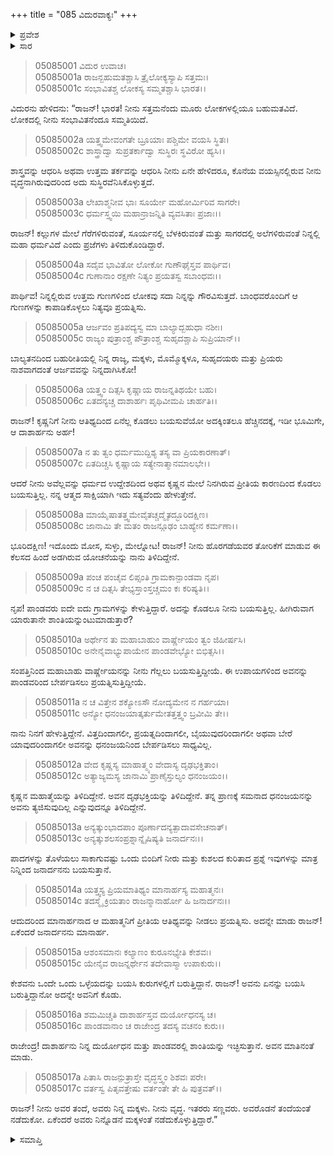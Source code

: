 +++
title = "085 ವಿದುರವಾಕ್ಯಃ"
+++

<details><summary>ಪ್ರವೇಶ</summary>


।।   ಓಂ ಓಂ ನಮೋ ನಾರಾಯಣಾಯ।।   ಶ್ರೀ ವೇದವ್ಯಾಸಾಯ ನಮಃ ।।

ಶ್ರೀ ಕೃಷ್ಣದ್ವೈಪಾಯನ ವೇದವ್ಯಾಸ ವಿರಚಿತ  

**ಶ್ರೀ ಮಹಾಭಾರತ**

**ಉದ್ಯೋಗ ಪರ್ವ**

**ಭಗವದ್ಯಾನ ಪರ್ವ**

**ಅಧ್ಯಾಯ 85**

</details>


<details><summary>ಸಾರ</summary>

“ಅವನು ಏನನ್ನು ಬಯಸಿ ಬರುತ್ತಿದ್ದಾನೋ ಅದನ್ನೇ ಅವನಿಗೆ ಕೊಡು” ಎಂದು ಹೇಳಿ ವಿದುರನು ಧೃತರಾಷ್ಟ್ರನ ಕಪಟತನವನ್ನು ಅವನಿಗೇ ತೋರಿಸಿಕೊಟ್ಟಿದುದು (1-17).

</details>



> 05085001 ವಿದುರ ಉವಾಚ।  
05085001a ರಾಜನ್ಬಹುಮತಶ್ಚಾಸಿ ತ್ರೈಲೋಕ್ಯಸ್ಯಾಪಿ ಸತ್ತಮಃ।  
05085001c ಸಂಭಾವಿತಶ್ಚ ಲೋಕಸ್ಯ ಸಮ್ಮತಶ್ಚಾಸಿ ಭಾರತ।।

ವಿದುರನು ಹೇಳಿದನು: “ರಾಜನ್! ಭಾರತ! ನೀನು ಸತ್ತಮನೆಂದು ಮೂರು ಲೋಕಗಳಲ್ಲಿಯೂ ಬಹುಮತವಿದೆ. ಲೋಕದಲ್ಲಿ ನೀನು ಸಂಭಾವಿತನೆಂದೂ ಸಮ್ಮತಿಯಿದೆ.

> 05085002a ಯತ್ತ್ವಮೇವಂಗತೇ ಬ್ರೂಯಾಃ ಪಶ್ಚಿಮೇ ವಯಸಿ ಸ್ಥಿತಃ।  
05085002c ಶಾಸ್ತ್ರಾದ್ವಾ ಸುಪ್ರತರ್ಕಾದ್ವಾ ಸುಸ್ಥಿರಃ ಸ್ಥವಿರೋ ಹ್ಯಸಿ।।

ಶಾಸ್ತ್ರವನ್ನು ಆಧರಿಸಿ ಅಥವಾ ಉತ್ತಮ ತರ್ಕವನ್ನು ಆಧರಿಸಿ ನೀನು ಏನೇ ಹೇಳಿದರೂ, ಕೊನೆಯ ವಯಸ್ಸಿನಲ್ಲಿರುವ ನೀನು ವೃದ್ಧನಾಗಿರುವುದರಿಂದ ಅದು ಸುಸ್ಥಿರವೆನಿಸಿಕೊಳ್ಳುತ್ತದೆ.

> 05085003a ಲೇಖಾಶ್ಮನೀವ ಭಾಃ ಸೂರ್ಯೇ ಮಹೋರ್ಮಿರಿವ ಸಾಗರೇ।   
05085003c ಧರ್ಮಸ್ತ್ವಯಿ ಮಹಾನ್ರಾಜನ್ನಿತಿ ವ್ಯವಸಿತಾಃ ಪ್ರಜಾಃ।।

ರಾಜನ್! ಕಲ್ಲುಗಳ ಮೇಲೆ ಗೆರೆಗಳಿರುವಂತೆ, ಸೂರ್ಯನಲ್ಲಿ ಬೆಳಕಿರುವಂತೆ ಮತ್ತು ಸಾಗರದಲ್ಲಿ ಅಲೆಗಳಿರುವಂತೆ ನಿನ್ನಲ್ಲಿ ಮಹಾ ಧರ್ಮವಿದೆ ಎಂದು ಪ್ರಜೆಗಳು ತಿಳಿದುಕೊಂಡಿದ್ದಾರೆ.

> 05085004a ಸದೈವ ಭಾವಿತೋ ಲೋಕೋ ಗುಣೌಘೈಸ್ತವ ಪಾರ್ಥಿವ।  
05085004c ಗುಣಾನಾಂ ರಕ್ಷಣೇ ನಿತ್ಯಂ ಪ್ರಯತಸ್ವ ಸಬಾಂಧವಃ।।

ಪಾರ್ಥಿವ! ನಿನ್ನಲ್ಲಿರುವ ಉತ್ತಮ ಗುಣಗಳಿಂದ ಲೋಕವು ಸದಾ ನಿನ್ನನ್ನು ಗೌರವಿಸುತ್ತದೆ. ಬಾಂಧವರೊಂದಿಗೆ ಆ ಗುಣಗಳನ್ನು ಕಾಪಾಡಿಕೊಳ್ಳಲು ನಿತ್ಯವೂ ಪ್ರಯತ್ನಿಸು.

> 05085005a ಆರ್ಜವಂ ಪ್ರತಿಪದ್ಯಸ್ವ ಮಾ ಬಾಲ್ಯಾದ್ಬಹುಧಾ ನಶೀಃ।  
05085005c ರಾಜ್ಯಂ ಪುತ್ರಾಂಶ್ಚ ಪೌತ್ರಾಂಶ್ಚ ಸುಹೃದಶ್ಚಾಪಿ ಸುಪ್ರಿಯಾನ್।।

ಬಾಲ್ಯತನದಿಂದ ಬಹುರೀತಿಯಲ್ಲಿ ನಿನ್ನ ರಾಜ್ಯ, ಮಕ್ಕಳು, ಮೊಮ್ಮೊಕ್ಕಳೂ, ಸುಹೃದಯರು ಮತ್ತು ಪ್ರಿಯರು ನಾಶವಾಗದಂತೆ ಆರ್ಜವವನ್ನು ನಿನ್ನದಾಗಿಸಿಕೋ!

> 05085006a ಯತ್ತ್ವಂ ದಿತ್ಸಸಿ ಕೃಷ್ಣಾಯ ರಾಜನ್ನತಿಥಯೇ ಬಹು।  
05085006c ಏತದನ್ಯಚ್ಚ ದಾಶಾರ್ಹಃ ಪೃಥಿವೀಮಪಿ ಚಾರ್ಹತಿ।।

ರಾಜನ್! ಕೃಷ್ಣನಿಗೆ ನೀನು ಆತಿಥ್ಯದಿಂದ ಏನೆಲ್ಲ ಕೊಡಲು ಬಯಸುವೆಯೋ ಅದಕ್ಕಿಂತಲೂ ಹೆಚ್ಚಿನದಕ್ಕೆ, ಇಡೀ ಭೂಮಿಗೇ, ಆ ದಾಶಾರ್ಹನು ಅರ್ಹ!

> 05085007a ನ ತು ತ್ವಂ ಧರ್ಮಮುದ್ದಿಶ್ಯ ತಸ್ಯ ವಾ ಪ್ರಿಯಕಾರಣಾತ್।  
05085007c ಏತದಿಚ್ಚಸಿ ಕೃಷ್ಣಾಯ ಸತ್ಯೇನಾತ್ಮಾನಮಾಲಭೇ।।

ಆದರೆ ನೀನು ಅವೆಲ್ಲವನ್ನು ಧರ್ಮದ ಉದ್ದೇಶದಿಂದ ಅಥವ ಕೃಷ್ಣನ ಮೇಲೆ ನಿನಗಿರುವ ಪ್ರೀತಿಯ ಕಾರಣದಿಂದ ಕೊಡಲು ಬಯಸುತ್ತಿಲ್ಲ. ನನ್ನ ಆತ್ಮದ ಸಾಕ್ಷಿಯಾಗಿ ಇದು ಸತ್ಯವೆಂದು ಹೇಳುತ್ತೇನೆ.

> 05085008a ಮಾಯೈಷಾತತ್ತ್ವಮೇವೈತಚ್ಚದ್ಮೈತದ್ಭೂರಿದಕ್ಷಿಣ।  
05085008c ಜಾನಾಮಿ ತೇ ಮತಂ ರಾಜನ್ಗೂಢಂ ಬಾಹ್ಯೇನ ಕರ್ಮಣಾ।।

ಭೂರಿದಕ್ಷಿಣ! ಇದೊಂದು ಮೋಸ, ಸುಳ್ಳು, ಮೇಲ್ನೋಟ! ರಾಜನ್! ನೀನು ಹೊರಗಡೆಯವರ ತೋರಿಕೆಗೆ ಮಾಡುವ ಈ ಕೆಲಸದ ಹಿಂದೆ ಅಡಗಿರುವ ಯೋಚನೆಯನ್ನು ನಾನು ತಿಳಿದಿದ್ದೇನೆ.

> 05085009a ಪಂಚ ಪಂಚೈವ ಲಿಪ್ಸಂತಿ ಗ್ರಾಮಕಾನ್ಪಾಂಡವಾ ನೃಪ।   
05085009c ನ ಚ ದಿತ್ಸಸಿ ತೇಭ್ಯಸ್ತಾಂಸ್ತಚ್ಚಮಂ ಕಃ ಕರಿಷ್ಯತಿ।।

ನೃಪ! ಪಾಂಡವರು ಐದೇ ಐದು ಗ್ರಾಮಗಳನ್ನು ಕೇಳುತ್ತಿದ್ದಾರೆ. ಅದನ್ನು ಕೊಡಲೂ ನೀನು ಬಯಸುತ್ತಿಲ್ಲ. ಹೀಗಿರುವಾಗ ಯಾರುತಾನೇ ಶಾಂತಿಯನ್ನುಂಟುಮಾಡುತ್ತಾರೆ?

> 05085010a ಅರ್ಥೇನ ತು ಮಹಾಬಾಹುಂ ವಾರ್ಷ್ಣೇಯಂ ತ್ವಂ ಜಿಹೀರ್ಷಸಿ।  
05085010c ಅನೇನೈವಾಭ್ಯುಪಾಯೇನ ಪಾಂಡವೇಭ್ಯೋ ಬಿಭಿತ್ಸಸಿ।।

ಸಂಪತ್ತಿನಿಂದ ಮಹಾಬಾಹು ವಾರ್ಷ್ಣೇಯನನ್ನು ನೀನು ಗೆಲ್ಲಲು ಬಯಸುತ್ತಿದ್ದೀಯೆ. ಈ ಉಪಾಯಗಳಿಂದ ಅವನನ್ನು ಪಾಂಡವರಿಂದ ಬೇರ್ಪಡಿಸಲು ಪ್ರಯತ್ನಿಸುತ್ತಿದ್ದೀಯೆ.

> 05085011a ನ ಚ ವಿತ್ತೇನ ಶಕ್ಯೋಽಸೌ ನೋದ್ಯಮೇನ ನ ಗರ್ಹಯಾ।  
05085011c ಅನ್ಯೋ ಧನಂಜಯಾತ್ಕರ್ತುಮೇತತ್ತತ್ತ್ವಂ ಬ್ರವೀಮಿ ತೇ।।

ನಾನು ನಿನಗೆ ಹೇಳುತ್ತಿದ್ದೇನೆ. ವಿತ್ತದಿಂದಾಗಲೀ, ಪ್ರಯತ್ನದಿಂದಾಗಲೀ, ಬೈಯುವುದರಿಂದಾಗಲೀ ಅಥವಾ ಬೇರೆ ಯಾವುದರಿಂದಾಗಲೀ ಅವನನ್ನು ಧನಂಜಯನಿಂದ ಬೇರ್ಪಡಿಸಲು ಸಾಧ್ಯವಿಲ್ಲ.

> 05085012a ವೇದ ಕೃಷ್ಣಸ್ಯ ಮಾಹಾತ್ಮ್ಯಂ ವೇದಾಸ್ಯ ದೃಢಭಕ್ತಿತಾಂ।  
05085012c ಅತ್ಯಾಜ್ಯಮಸ್ಯ ಜಾನಾಮಿ ಪ್ರಾಣೈಸ್ತುಲ್ಯಂ ಧನಂಜಯಂ।।

ಕೃಷ್ಣನ ಮಹಾತ್ಮೆಯನ್ನು ತಿಳಿದಿದ್ದೇನೆ. ಅವನ ದೃಢಭಕ್ತಿಯನ್ನು ತಿಳಿದಿದ್ದೇನೆ. ತನ್ನ ಪ್ರಾಣಕ್ಕೆ ಸಮನಾದ ಧನಂಜಯನನ್ನು ಅವನು ತ್ಯಜಿಸುವುದಿಲ್ಲ ಎನ್ನುವುದನ್ನೂ ತಿಳಿದಿದ್ದೇನೆ.

> 05085013a ಅನ್ಯತ್ಕುಂಭಾದಪಾಂ ಪೂರ್ಣಾದನ್ಯತ್ಪಾದಾವಸೇಚನಾತ್।  
05085013c ಅನ್ಯತ್ಕುಶಲಸಂಪ್ರಶ್ನಾನ್ನೈಷಿಷ್ಯತಿ ಜನಾರ್ದನಃ।।

ಪಾದಗಳನ್ನು ತೊಳೆಯಲು ಸಾಕಾಗುವಷ್ಟು ಒಂದು ಬಿಂದಿಗೆ ನೀರು ಮತ್ತು ಕುಶಲದ ಕುರಿತಾದ ಪ್ರಶ್ನೆ ಇವುಗಳನ್ನು ಮಾತ್ರ ನಿನ್ನಿಂದ ಜನಾರ್ದನನು ಬಯಸುತ್ತಾನೆ.

> 05085014a ಯತ್ತ್ವಸ್ಯ ಪ್ರಿಯಮಾತಿಥ್ಯಂ ಮಾನಾರ್ಹಸ್ಯ ಮಹಾತ್ಮನಃ।  
05085014c ತದಸ್ಮೈ ಕ್ರಿಯತಾಂ ರಾಜನ್ಮಾನಾರ್ಹೋ ಹಿ ಜನಾರ್ದನಃ।।

ಆದುದರಿಂದ ಮಾನಾರ್ಹನಾದ ಆ ಮಹಾತ್ಮನಿಗೆ ಪ್ರೀತಿಯ ಆತಿಥ್ಯವನ್ನು ನೀಡಲು ಪ್ರಯತ್ನಿಸು. ಅದನ್ನೇ ಮಾಡು ರಾಜನ್! ಏಕೆಂದರೆ ಜನಾರ್ದನನು ಮಾನಾರ್ಹ.

> 05085015a ಆಶಂಸಮಾನಃ ಕಲ್ಯಾಣಂ ಕುರೂನಭ್ಯೇತಿ ಕೇಶವಃ।  
05085015c ಯೇನೈವ ರಾಜನ್ನರ್ಥೇನ ತದೇವಾಸ್ಮಾ ಉಪಾಕುರು।।

ಕೇಶವನು ಒಂದೇ ಒಂದು ಒಳ್ಳೆಯದನ್ನು ಬಯಸಿ ಕುರುಗಳಲ್ಲಿಗೆ ಬರುತ್ತಿದ್ದಾನೆ. ರಾಜನ್! ಅವನು ಏನನ್ನು ಬಯಸಿ ಬರುತ್ತಿದ್ದಾನೋ ಅದನ್ನೇ ಅವನಿಗೆ ಕೊಡು.

> 05085016a ಶಮಮಿಚ್ಚತಿ ದಾಶಾರ್ಹಸ್ತವ ದುರ್ಯೋಧನಸ್ಯ ಚ।  
05085016c ಪಾಂಡವಾನಾಂ ಚ ರಾಜೇಂದ್ರ ತದಸ್ಯ ವಚನಂ ಕುರು।।

ರಾಜೇಂದ್ರ! ದಾಶಾರ್ಹನು ನಿನ್ನ ದುರ್ಯೋಧನ ಮತ್ತು ಪಾಂಡವರಲ್ಲಿ ಶಾಂತಿಯನ್ನು ಇಚ್ಛಿಸುತ್ತಾನೆ. ಅವನ ಮಾತಿನಂತೆ ಮಾಡು.

> 05085017a ಪಿತಾಸಿ ರಾಜನ್ಪುತ್ರಾಸ್ತೇ ವೃದ್ಧಸ್ತ್ವಂ ಶಿಶವಃ ಪರೇ।  
05085017c ವರ್ತಸ್ವ ಪಿತೃವತ್ತೇಷು ವರ್ತಂತೇ ತೇ ಹಿ ಪುತ್ರವತ್।।

ರಾಜನ್! ನೀನು ಅವರ ತಂದೆ, ಅವರು ನಿನ್ನ ಮಕ್ಕಳು. ನೀನು ವೃದ್ಧ. ಇತರರು ಸಣ್ಣವರು. ಅವರೊಡನೆ ತಂದೆಯಂತೆ ನಡೆದುಕೋ. ಏಕೆಂದರೆ ಅವರು ನಿನ್ನೊಡನೆ ಮಕ್ಕಳಂತೆ ನಡೆದುಕೊಳ್ಳುತ್ತಿದ್ದಾರೆ.”


<details><summary>ಸಮಾಪ್ತಿ</summary>


ಇತಿ ಶ್ರೀ ಮಹಾಭಾರತೇ ಉದ್ಯೋಗ ಪರ್ವಣಿ ಭಗವದ್ಯಾನ ಪರ್ವಣಿ ವಿದುರವಾಕ್ಯೇ ಪಂಚಶೀತಿತಮೋಽಧ್ಯಾಯಃ।  
ಇದು ಶ್ರೀ ಮಹಾಭಾರತದಲ್ಲಿ ಉದ್ಯೋಗ ಪರ್ವದಲ್ಲಿ ಭಗವದ್ಯಾನ ಪರ್ವದಲ್ಲಿ ವಿದುರವಾಕ್ಯ ಎನ್ನುವ ಎಂಭತ್ತೈದನೆಯ ಅಧ್ಯಾಯವು.

</details>
